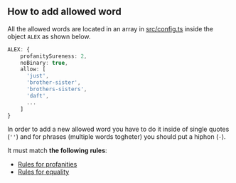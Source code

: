 ## How to add allowed word

All the allowed words are located in an array in [src/config.ts](src/config.ts) inside the object ` ALEX ` as shown below. 

```ts
ALEX: {
    profanitySureness: 2,
    noBinary: true,
    allow: [
      'just',
      'brother-sister',
      'brothers-sisters',
      'daft',
      ...
    ]
}
```
In order to add a new allowed word you have to do it inside of single quotes (` '' `) and for phrases (multiple words togheter) you should put a hiphon (` - `).

It must match **the following rules**: 
- [Rules for profanities](https://github.com/retextjs/retext-profanities/blob/main/rules.md)
- [Rules for equality](https://github.com/retextjs/retext-equality/blob/main/rules.md)
